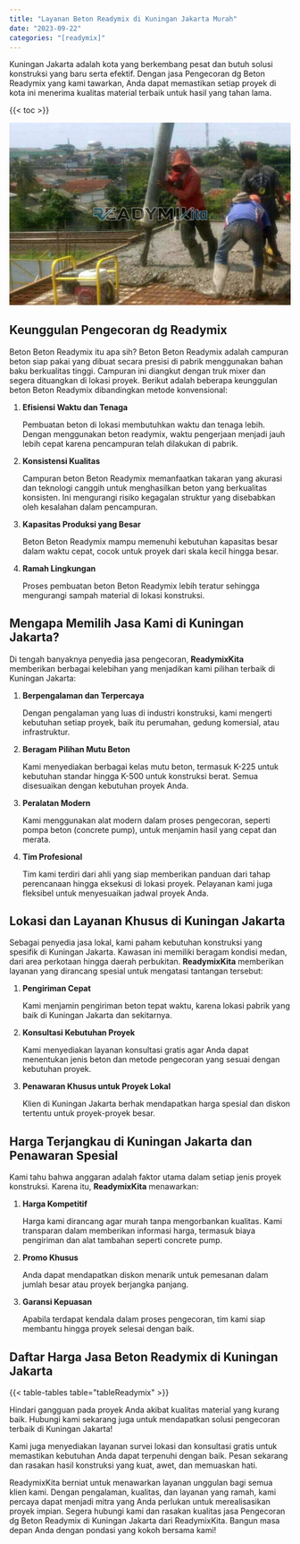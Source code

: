 ```yaml
---
title: "Layanan Beton Readymix di Kuningan Jakarta Murah"
date: "2023-09-22"
categories: "[readymix]"
---
```


Kuningan Jakarta adalah kota yang berkembang pesat dan butuh solusi konstruksi yang baru serta efektif. Dengan jasa Pengecoran dg Beton Readymix yang kami tawarkan, Anda dapat memastikan setiap proyek di kota ini menerima kualitas material terbaik untuk hasil yang tahan lama.

{{< toc >}}

![Layanan Beton Readymix di Kuningan Jakarta Murah](/images/readymix/cor-readymix-09.jpg)

## Keunggulan Pengecoran dg Readymix

Beton Beton Readymix itu apa sih? Beton Beton Readymix adalah campuran beton siap pakai yang dibuat secara presisi di pabrik menggunakan bahan baku berkualitas tinggi. Campuran ini diangkut dengan truk mixer dan segera dituangkan di lokasi proyek. Berikut adalah beberapa keunggulan beton Beton Readymix dibandingkan metode konvensional:

1. **Efisiensi Waktu dan Tenaga**

   Pembuatan beton di lokasi membutuhkan waktu dan tenaga lebih. Dengan menggunakan beton readymix, waktu pengerjaan menjadi jauh lebih cepat karena pencampuran telah dilakukan di pabrik.

2. **Konsistensi Kualitas**

   Campuran beton Beton Readymix memanfaatkan takaran yang akurasi dan teknologi canggih untuk menghasilkan beton yang berkualitas konsisten. Ini mengurangi risiko kegagalan struktur yang disebabkan oleh kesalahan dalam pencampuran.

3. **Kapasitas Produksi yang Besar**

   Beton Beton Readymix mampu memenuhi kebutuhan kapasitas besar dalam waktu cepat, cocok untuk proyek dari skala kecil hingga besar.

4. **Ramah Lingkungan**

   Proses pembuatan beton Beton Readymix lebih teratur sehingga mengurangi sampah material di lokasi konstruksi.

## Mengapa Memilih Jasa Kami di Kuningan Jakarta?

Di tengah banyaknya penyedia jasa pengecoran, **ReadymixKita** memberikan berbagai kelebihan yang menjadikan kami pilihan terbaik di Kuningan Jakarta:

1. **Berpengalaman dan Terpercaya**

   Dengan pengalaman yang luas di industri konstruksi, kami mengerti kebutuhan setiap proyek, baik itu perumahan, gedung komersial, atau infrastruktur.

2. **Beragam Pilihan Mutu Beton**

   Kami menyediakan berbagai kelas mutu beton, termasuk K-225 untuk kebutuhan standar hingga K-500 untuk konstruksi berat. Semua disesuaikan dengan kebutuhan proyek Anda.

3. **Peralatan Modern**

   Kami menggunakan alat modern dalam proses pengecoran, seperti pompa beton (concrete pump), untuk menjamin hasil yang cepat dan merata.

4. **Tim Profesional**

   Tim kami terdiri dari ahli yang siap memberikan panduan dari tahap perencanaan hingga eksekusi di lokasi proyek. Pelayanan kami juga fleksibel untuk menyesuaikan jadwal proyek Anda.

## Lokasi dan Layanan Khusus di Kuningan Jakarta

Sebagai penyedia jasa lokal, kami paham kebutuhan konstruksi yang spesifik di Kuningan Jakarta. Kawasan ini memiliki beragam kondisi medan, dari area perkotaan hingga daerah perbukitan. **ReadymixKita** memberikan layanan yang dirancang spesial untuk mengatasi tantangan tersebut:

1. **Pengiriman Cepat**

   Kami menjamin pengiriman beton tepat waktu, karena lokasi pabrik yang baik di Kuningan Jakarta dan sekitarnya.

2. **Konsultasi Kebutuhan Proyek**

   Kami menyediakan layanan konsultasi gratis agar Anda dapat menentukan jenis beton dan metode pengecoran yang sesuai dengan kebutuhan proyek.

3. **Penawaran Khusus untuk Proyek Lokal**

   Klien di Kuningan Jakarta berhak mendapatkan harga spesial dan diskon tertentu untuk proyek-proyek besar.

## Harga Terjangkau di Kuningan Jakarta dan Penawaran Spesial

Kami tahu bahwa anggaran adalah faktor utama dalam setiap jenis proyek konstruksi. Karena itu, **ReadymixKita** menawarkan:

1. **Harga Kompetitif**

   Harga kami dirancang agar murah tanpa mengorbankan kualitas. Kami transparan dalam memberikan informasi harga, termasuk biaya pengiriman dan alat tambahan seperti concrete pump.

2. **Promo Khusus**

   Anda dapat mendapatkan diskon menarik untuk pemesanan dalam jumlah besar atau proyek berjangka panjang.

3. **Garansi Kepuasan**

   Apabila terdapat kendala dalam proses pengecoran, tim kami siap membantu hingga proyek selesai dengan baik.

## Daftar Harga Jasa Beton Readymix di Kuningan Jakarta

{{< table-tables table="tableReadymix" >}}

Hindari gangguan pada proyek Anda akibat kualitas material yang kurang baik. Hubungi kami sekarang juga untuk mendapatkan solusi pengecoran terbaik di Kuningan Jakarta!

Kami juga menyediakan layanan survei lokasi dan konsultasi gratis untuk memastikan kebutuhan Anda dapat terpenuhi dengan baik. Pesan sekarang dan rasakan hasil konstruksi yang kuat, awet, dan memuaskan hati.

ReadymixKita berniat untuk menawarkan layanan unggulan bagi semua klien kami. Dengan pengalaman, kualitas, dan layanan yang ramah, kami percaya dapat menjadi mitra yang Anda perlukan untuk merealisasikan proyek impian. Segera hubungi kami dan rasakan kualitas jasa Pengecoran dg Beton Readymix di Kuningan Jakarta dari ReadymixKita. Bangun masa depan Anda dengan pondasi yang kokoh bersama kami!